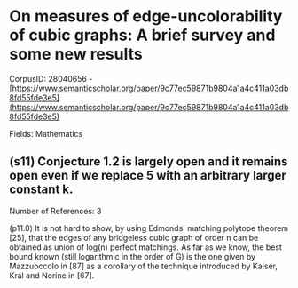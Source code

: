# On measures of edge-uncolorability of cubic graphs: A brief survey and some new results

CorpusID: 28040656 - [https://www.semanticscholar.org/paper/9c77ec59871b9804a1a4c411a03db8fd55fde3e5](https://www.semanticscholar.org/paper/9c77ec59871b9804a1a4c411a03db8fd55fde3e5)

Fields: Mathematics

## (s11) Conjecture 1.2 is largely open and it remains open even if we replace 5 with an arbitrary larger constant k.
Number of References: 3

(p11.0) It is not hard to show, by using Edmonds' matching polytope theorem [25], that the edges of any bridgeless cubic graph of order n can be obtained as union of log(n) perfect matchings. As far as we know, the best bound known (still logarithmic in the order of G) is the one given by Mazzuoccolo in [87] as a corollary of the technique introduced by Kaiser, Král and Norine in [67].
